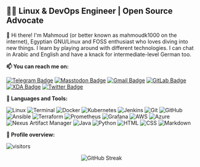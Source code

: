 ## 👨‍💻 Linux & DevOps Engineer | Open Source Advocate

👋 Hi there! I'm Mahmoud (or better known as mahmoudk1000 on the internet), Egyptian GNU/Linux and FOSS enthusiast who loves diving into new things. I learn by playing around with different technologies. I can chat in Arabic and English and have a knack for intermediate-level German too.

**📫 You can reach me on:**

[![Telegram Badge](https://img.shields.io/badge/-Telegram-0088CC?style=for-the-badge&logo=Telegram&logoColor=white&link=https://t.me/mahmoudk1000)](https://t.me/mahmoudk1000) [![Masstodon Badge](https://img.shields.io/badge/-Mastodon-AA00FF?style=for-the-badge&labelColor=AA00FF&logo=mastodon&logoColor=white&link=https://fosstodon.org/@mahmoudk1000)](https://fosstodon.org/@mahmoudk1000) [![Gmail Badge](https://img.shields.io/badge/-Gmail-c14438?style=for-the-badge&logo=Gmail&logoColor=white&link=mahmoudk1000@gmail.com)](mailto:mahmoudk1000@gmail.com) [![GitLab Badge](https://img.shields.io/badge/-GitLab-FCA121?style=for-the-badge&logo=GitLab&logoColor=white&link=https://www.gitlab.com/mahmoudk1000/)](https://gitlab.com/mahmoudk1000) [![XDA Badge](https://img.shields.io/badge/-XDA%20Developers-F59812?style=for-the-badge&logo=XDA%20Developers&logoColor=white&link=https://forum.xda-developers.com/m/mahmoud-ayman.6450532/)](https://forum.xda-developers.com/m/mahmoud-ayman.6450532/) [![Twitter Badge](https://img.shields.io/badge/-Twitter-1ca0f1?style=for-the-badge&labelColor=1ca0f1&logo=twitter&logoColor=white&link=https://twitter.com/mahmoudk1000)](https://twitter.com/mahmoudk1000)

**:wrench: Languages and Tools:**

![Linux](https://img.shields.io/badge/Linux-ff5722?style=for-the-badge&logo=linux&logoColor=white) ![Terminal](https://img.shields.io/badge/Terminal-4d4d4d?style=for-the-badge&logo=gnome-terminal&logoColor=white) ![Docker](https://img.shields.io/badge/Docker-2496ed?style=for-the-badge&logo=docker&logoColor=white) ![Kubernetes](https://img.shields.io/badge/Kubernetes-326ce5?style=for-the-badge&logo=kubernetes&logoColor=white) ![Jenkins](https://img.shields.io/badge/Jenkins-3d3d3d?style=for-the-badge&logo=jenkins&logoColor=white) ![Git](https://img.shields.io/badge/Git-f44b42?style=for-the-badge&logo=git&logoColor=white) ![GitHub](https://img.shields.io/badge/GitHub-181717?style=for-the-badge&logo=github&logoColor=white) ![Ansible](https://img.shields.io/badge/Ansible-ee7e58?style=for-the-badge&logo=ansible&logoColor=white) ![Terraform](https://img.shields.io/badge/Terraform-5c4ee1?style=for-the-badge&logo=terraform&logoColor=white) ![Prometheus](https://img.shields.io/badge/Prometheus-e6522c?style=for-the-badge&logo=prometheus&logoColor=white) ![Grafana](https://img.shields.io/badge/Grafana-f2a93b?style=for-the-badge&logo=grafana&logoColor=white) ![AWS](https://img.shields.io/badge/AWS-ff9900?style=for-the-badge&logo=amazon-aws&logoColor=white) ![Azure](https://img.shields.io/badge/Azure-007fff?style=for-the-badge&logo=microsoft-azure&logoColor=white) ![Nexus Artifact Manager](https://img.shields.io/badge/Nexus-4ea4b1?style=for-the-badge&logo=sonatype-nexus&logoColor=white) ![Java](https://img.shields.io/badge/Java-007396?style=for-the-badge&logo=java&logoColor=white) ![Python](https://img.shields.io/badge/Python-3776ab?style=for-the-badge&logo=python&logoColor=white) ![HTML](https://img.shields.io/badge/HTML-e34f26?style=for-the-badge&logo=html5&logoColor=white) ![CSS](https://img.shields.io/badge/CSS-1572b6?style=for-the-badge&logo=css3&logoColor=white) ![Markdown](https://img.shields.io/badge/Markdown-000000?style=for-the-badge&logo=markdown&logoColor=white)

**:pushpin: Profile overview:**

![visitors](https://visitor-badge.laobi.icu/badge?page_id=mahmoudk1000.mahmoudk1000)

<div align="center">

![GitHub Streak](https://github-readme-streak-stats.herokuapp.com?user=mahmoudk1000&theme=transparent&border=6a737d&stroke=2f363d&&ring=9dacde&fire=f7afc0&currStreakNum=ffffff&sideNums=E7E7E7E7&currStreakLabel=ffffff&sideLabels=ffffff&dates=8A98AC&border_radius=4&date_format=j%20M%5B%20Y%5D&mode=weekly&card_width=600&type=png)
  
</div>
